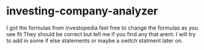 # investing-company-analyzer
I got the formulas from investopedia
feel free to change the formulas as you see fit
They should be correct but tell me if you find any that arent.
I will try to add in some if else statements or maybe a switch statment later on.
